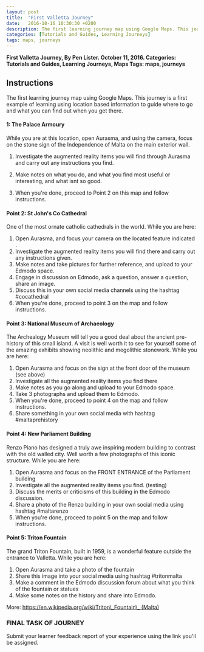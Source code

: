 ```yaml
---
layout: post
title:  "First Valletta Journey"
date:   2016-10-16 10:30:30 +0200
description: The first learning journey map using Google Maps. This journey is a first example of learning using location based information to guide where to go and what you can find out when you get there.
categories: [Tutorials and Guides, Learning Journeys]
tags: maps, journeys
---
```


**First Valletta Journey, By Pen Lister. October 11, 2016. Categories: Tutorials and Guides, Learning Journeys, Maps Tags: maps, journeys**


## **Instructions**
The first learning journey map using Google Maps. This journey is a first example of learning using location based information to guide where to go and what you can find out when you get there.

#### 1: The Palace Armoury

While you are at this location, open Aurasma, and using the camera, focus on the stone sign of the Independence of Malta on the main exterior wall.

1. Investigate the augmented reality items you will find through Aurasma and carry out any instructions you find.

2. Make notes on what you do, and what you find most useful or interesting, and what isnt so good.

3. When you're done, proceed to Point 2 on this map and follow instructions.

#### Point 2: St John's Co Cathedral

One of the most ornate catholic cathedrals in the world. While you are here:
 1. Open Aurasma, and focus your camera on the located feature indicated .
 2. Investigate the augmented reality items you will find there and carry out any instructions given.
 3. Make notes and take pictures for further reference, and upload to your Edmodo space.
 4. Engage in discussion on Edmodo, ask a question, answer a question, share an image.
 5. Discuss this in your own social media channels using the hashtag #cocathedral
 6. When you're done, proceed to point 3 on the map and follow instructions.

#### Point 3: National Museum of Archaeology

The Archealogy Museum will tell you a good deal about the ancient pre-history of this small island. A visit is well worth it to see for yourself some of the amazing exhibits showing neolithic and megolithic stonework. While you are here:
 1. Open Aurasma and focus on the sign at the front door of the museum (see above)
 2. Investigate all the augmented reality items you find there
 3. Make notes as you go along and upload to your Edmodo space.
 4. Take 3 photographs and upload them to Edmodo.
 5. When you're done, proceed to point 4 on the map and follow instructions.
 6. Share something in your own social media with hashtag #maltaprehistory

#### Point 4: New Parliament Building

Renzo Piano has designed a truly awe inspiring modern building to contrast with the old walled city. Well worth a few photographs of this iconic structure. While you are here:
 1. Open Aurasma and focus on the FRONT ENTRANCE of the Parliament building
 2. Investigate all the augmented reality items you find. (testing)
 3. Discuss the merits or criticisms of this building in the Edmodo discussion.
 4. Share a photo of the Renzo building in your own social media using hashtag #maltarenzo
 5. When you're done, proceed to point 5 on the map and follow instructions.

#### Point 5: Triton Fountain

The grand Triton Fountain, built in 1959, is a wonderful feature outside the entrance to Valletta. While you are here:
 1. Open Aurasma and take a photo of the fountain
 2. Share this image into your social media using hashtag #tritonmalta
 3. Make a comment in the Edmodo discussion forum about what you think of the fountain or statues
 4. Make some notes on the history and share into Edmodo.

More: [ https://en.wikipedia.org/wiki/Triton\_Fountain\_ (Malta)]( https://en.wikipedia.org/wiki/Triton_Fountain_ (Malta))


### FINAL TASK OF JOURNEY

Submit your learner feedback report of your experience using the link you'll be assigned.
